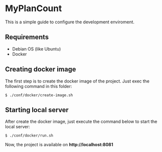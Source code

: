 # MyPlanCount

This is a simple guide to configure the development enviroment.

## Requirements

 * Debian OS (like Ubuntu)
 * Docker

## Creating docker image

The first step is to create the docker image of the project. Just exec the following command in this folder:

    $ ./conf/docker/create-image.sh

## Starting local server

After create the docker image, just execute the command below to start the local server:

    $ ./conf/docker/run.sh

Now, the project is available on **http://localhost:8081**
